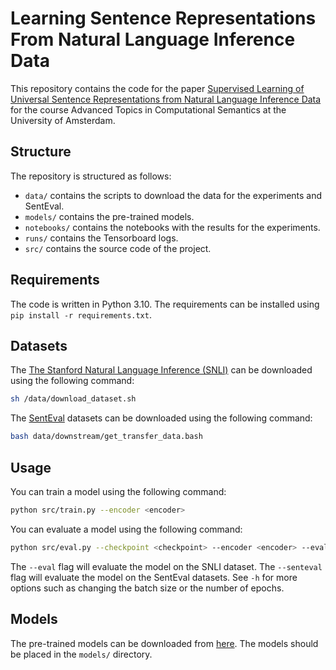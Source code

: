 # Learning Sentence Representations From Natural Language Inference Data

This repository contains the code for the paper [Supervised Learning of Universal Sentence Representations from Natural Language Inference Data](https://arxiv.org/abs/1705.02364) for the course Advanced Topics in Computational Semantics at the University of Amsterdam.

## Structure

The repository is structured as follows:

* `data/` contains the scripts to download the data for the experiments and SentEval.
* `models/` contains the pre-trained models.
* `notebooks/` contains the notebooks with the results for the experiments.
* `runs/` contains the Tensorboard logs.
* `src/` contains the source code of the project.

## Requirements

The code is written in Python 3.10. The requirements can be installed using `pip install -r requirements.txt`.

## Datasets

The [The Stanford Natural Language Inference (SNLI)](https://nlp.stanford.edu/projects/snli/) can be downloaded using the following command:

```bash
sh /data/download_dataset.sh
```

The [SentEval](https://github.com/facebookresearch/SentEval) datasets can be downloaded using the following command:

```bash
bash data/downstream/get_transfer_data.bash
```

## Usage

You can train a model using the following command:

```bash
python src/train.py --encoder <encoder>
```

You can evaluate a model using the following command:

```bash
python src/eval.py --checkpoint <checkpoint> --encoder <encoder> --eval --senteval
```

The `--eval` flag will evaluate the model on the SNLI dataset. The `--senteval` flag will evaluate the model on the SentEval datasets. See `-h` for more options such as changing the batch size or the number of epochs.

## Models

The pre-trained models can be downloaded from [here](https://drive.google.com/drive/folders/1xkhM0sZonRz2Nh0RIuQRTQ2JO6OoAAcJ?usp=share_link). The models should be placed in the `models/` directory.